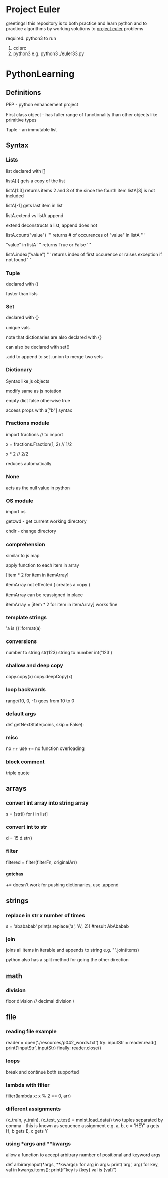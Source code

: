 # Project Euler
greetings!  this repository is to both practice and learn python and to practice algorithms by working solutions to [project euler](https://projecteuler.net/) problems

required: python3
to run 
1.  cd src
2.  python3 <name of file> e.g. python3 ./euler33.py

# PythonLearning

## Definitions

PEP - python enhancement project 

First class object - has fuller range of functionality than other objects like primitive types

Tuple - an immutable list 

## Syntax

### Lists

list declared with []

listA[:] gets a copy of the list

listA[1:3] returns items 2 and 3 of the since the fourth item listA[3] is not included

listA[-1] gets last item in list

listA.extend vs listA.append 

extend deconstructs a list, append does not

listA.count("value") ''' returns # of occurences of "value" in listA '''

"value" in listA ''' returns True or False '''

listA.index("value")  ''' returns index of first occurence or raises exception if not found '''

### Tuple

declared with ()

faster than lists

### Set 

declared with {}

unique vals 

note that dictionaries are also declared with {}

can also be declared with set()

.add to append to set
.union to merge two sets

### Dictionary

Syntax like js objects

modify same as js notation 

empty dict false otherwise true 

access props with a["b"] syntax

### Fractions module 

import fractions // to import 

x = fractions.Fraction(1, 2) // 1/2

x * 2 // 2/2 

reduces automatically 

### None 

acts as the null value in python 

### OS module 

import os 

getcwd - get current working directory 

chdir - change directory 

### comprehension 

similar to js map 

apply function to each item in array 

[item * 2 for item in itemArray]

itemArray not effected ( creates a copy )

itemArray can be reassigned in place 

itemArray = [item * 2 for item in itemArray] works fine

### template strings 
'a is {}'.format(a)

### conversions
number to string 
str(123)
string to number 
int('123')

### shallow and deep copy
copy.copy(x)
copy.deepCopy(x)

### loop backwards
range(10, 0, -1) goes from 10 to 0 

### default args
def getNextState(coins, skip = False):

### misc
no ++ 
use +=
no function overloading


### block comment
triple quote

## arrays

### convert int array into string array
s = [str(i) for i in list]
### convert int to str 
d = 15
d.str()
### filter
filtered = filter(filterFn, originalArr)
#### gotchas 
+= doesn't work for pushing dictionaries, use .append

## strings

### replace in str x number of times
s = 'abababab'
print(s.replace('a', 'A', 2)) 
#result AbAbabab

### join 
joins all items in iterable and appends to string
e.g. "".join(items)

python also has a split method for going the other direction

## math 

### division
floor division //
decimal division /

## file

### reading file example 

reader = open('./resources/p042_words.txt')
try: 
  inputStr = reader.read()
  print('inputStr', inputStr)
finally:
  reader.close()

### loops
break and continue both supported

### lambda with filter

filter(lambda x: x % 2 == 0, arr)

### different assignments

(x_train, y_train), (x_test, y_test) = mnist.load_data() 
two tuples separated by comma - this is known as sequence assignment 
e.g.
a, b, c = 'HEY'
a gets H, b gets E, c gets Y

### using *args and **kwargs

allow a function to accept arbitrary number of positional and keyword args

def arbiraryInput(*args, **kwargs):
  for arg in args:
    print('arg', arg)
  for key, val in kwargs.items():
    print(f"key is {key} val is {val}")
  
